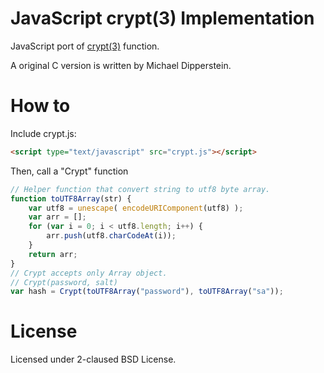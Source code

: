 JavaScript crypt(3) Implementation
===================================

JavaScript port of [crypt(3)](http://linux.die.net/man/3/crypt) function.

A original C version is written by Michael Dipperstein.

How to
========

Include crypt.js:
```html
<script type="text/javascript" src="crypt.js"></script>
```

Then, call a "Crypt" function
```js
// Helper function that convert string to utf8 byte array.
function toUTF8Array(str) {
	var utf8 = unescape( encodeURIComponent(utf8) );
	var arr = [];
	for (var i = 0; i < utf8.length; i++) {
		arr.push(utf8.charCodeAt(i));
	}
	return arr;
}
// Crypt accepts only Array object.
// Crypt(password, salt)
var hash = Crypt(toUTF8Array("password"), toUTF8Array("sa"));
```

License
========
Licensed under 2-claused BSD License.
